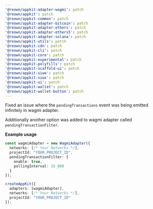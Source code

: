 ```yaml
---
'@reown/appkit-adapter-wagmi': patch
'@reown/appkit': patch
'@reown/appkit-common': patch
'@reown/appkit-adapter-bitcoin': patch
'@reown/appkit-adapter-ethers': patch
'@reown/appkit-adapter-ethers5': patch
'@reown/appkit-adapter-solana': patch
'@reown/appkit-utils': patch
'@reown/appkit-cdn': patch
'@reown/appkit-cli': patch
'@reown/appkit-core': patch
'@reown/appkit-experimental': patch
'@reown/appkit-polyfills': patch
'@reown/appkit-scaffold-ui': patch
'@reown/appkit-siwe': patch
'@reown/appkit-siwx': patch
'@reown/appkit-ui': patch
'@reown/appkit-wallet': patch
'@reown/appkit-wallet-button': patch
---
```


Fixed an issue where the `pendingTransactions` event was being emitted infinitely in wagmi adapter.

Additionally another option was added to wagmi adapter called `pendingTransactionFilter`.

**Example usage**

```ts
const wagmiAdapter = new WagmiAdapter({
  networks: [/* Your Networks */],
  projectId: "YOUR_PROJECT_ID",
  pendingTransactionFilter: {
    enable: true,
    pollingInterval: 15_000
  }
});

createAppKit({
  adapters: [wagmiAdapter],
  networks: [/* Your Networks */],
  projectId: "YOUR_PROJECT_ID"
});
```

